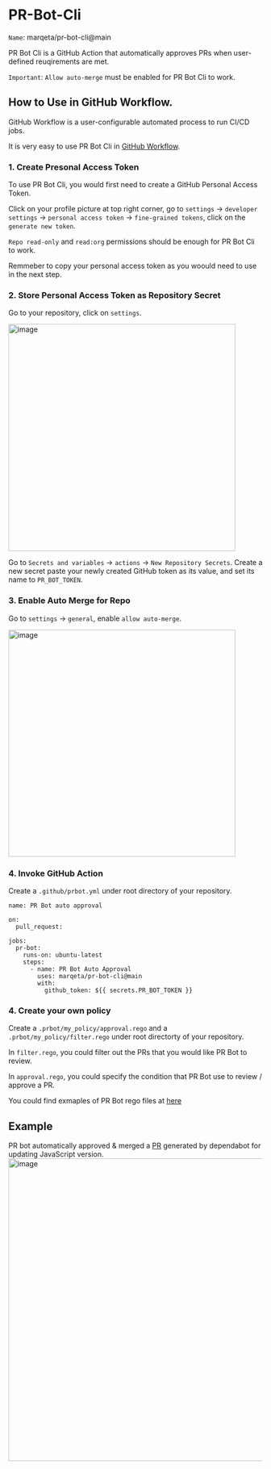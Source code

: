 # PR-Bot-Cli
`Name`: marqeta/pr-bot-cli@main

PR Bot Cli is a GitHub Action that automatically approves PRs when user-defined reuqirements are met. 

`Important`: `Allow auto-merge` must be enabled for PR Bot Cli to work.

## How to Use in GitHub Workflow. 
GitHub Workflow is a user-configurable automated process to run CI/CD jobs. 

It is very easy to use PR Bot Cli in [GitHub Workflow](https://docs.github.com/en/actions/writing-workflows/about-workflows). 

### 1. Create Presonal Access Token
To use PR Bot Cli, you would first need to create a GitHub Personal Access Token.

Click on your profile picture at top right corner, go to `settings` -> `developer settings` -> `personal access token` -> `fine-grained tokens`, click on the `generate new token`.

`Repo read-only` and `read:org` permissions should be enough for PR Bot Cli to work.

Remmeber to copy your personal access token as you woould need to use in the next step.
### 2. Store Personal Access Token as Repository Secret
Go to your repository, click on `settings`.

<img width="450" alt="image" src="https://github.com/user-attachments/assets/1e7a88fe-3174-412d-895b-a561079b10b7">

Go to `Secrets and variables` -> `actions` -> `New Repository Secrets`. Create a new secret paste your newly created GitHub token as its value, and set its name to `PR_BOT_TOKEN`.

### 3. Enable Auto Merge for Repo
Go to `settings` -> `general`, enable `allow auto-merge`.

<img width="450" alt="image" src="https://github.com/user-attachments/assets/f06a05fa-446b-40f6-b068-2db9cb0c50c9">


### 4. Invoke GitHub Action
Create a `.github/prbot.yml` under root directory of your repository. 
```
name: PR Bot auto approval

on:
  pull_request:

jobs:
  pr-bot:
    runs-on: ubuntu-latest
    steps:
      - name: PR Bot Auto Approval
        uses: marqeta/pr-bot-cli@main
        with:
          github_token: ${{ secrets.PR_BOT_TOKEN }}
```

### 4. Create your own policy
Create a `.prbot/my_policy/approval.rego` and a `.prbot/my_policy/filter.rego` under root directorty of your repository.

In `filter.rego`, you could filter out the PRs that you would like PR Bot to review.

In `approval.rego`, you could specify the condition that PR Bot use to review / approve a PR.

You could find exmaples of PR Bot rego files at [here](https://github.com/marqeta/dependabot-demo/tree/main/.prbot)


## Example
PR bot automatically approved & merged a [PR](https://github.com/marqeta/dependabot-demo/pull/21) generated by dependabot for updating JavaScript version.
<img width="600" alt="image" src="https://github.com/user-attachments/assets/f6e6b212-80d3-4980-8bfb-5bde98036fdd">
